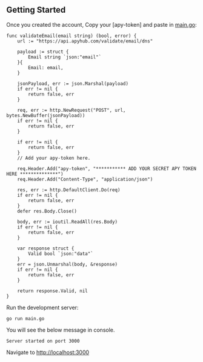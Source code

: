 ## Getting Started

Once you created the account, Copy your [apy-token] and paste in [main.go](https://github.com/iamspathan/apyhub-email-validation-tutorial-go/blob/master/main.go):

```
func validateEmail(email string) (bool, error) {
	url := "https://api.apyhub.com/validate/email/dns"

	payload := struct {
		Email string `json:"email"`
	}{
		Email: email,
	}

	jsonPayload, err := json.Marshal(payload)
	if err != nil {
		return false, err
	}

	req, err := http.NewRequest("POST", url, bytes.NewBuffer(jsonPayload))
	if err != nil {
		return false, err
	}

	if err != nil {
		return false, err
	}
	// Add your apy-token here.
	
	req.Header.Add("apy-token", "*********** ADD YOUR SECRET APY TOKEN HERE **************")
	req.Header.Add("Content-Type", "application/json")

	res, err := http.DefaultClient.Do(req)
	if err != nil {
		return false, err
	}
	defer res.Body.Close()

	body, err := ioutil.ReadAll(res.Body)
	if err != nil {
		return false, err
	}

	var response struct {
		Valid bool `json:"data"`
	}
	err = json.Unmarshal(body, &response)
	if err != nil {
		return false, err
	}

	return response.Valid, nil
}
```

Run the development server:

```
go run main.go
```

You will see the below message in console.

```
Server started on port 3000

```

Navigate to [http://localhost:3000](http://localhost:3000)

